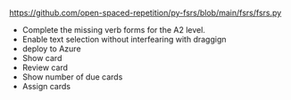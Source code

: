 
https://github.com/open-spaced-repetition/py-fsrs/blob/main/fsrs/fsrs.py

- Complete the missing verb forms for the A2 level.  
- Enable text selection without interfearing with draggign
- deploy to Azure
- Show card
- Review card
- Show number of due cards
- Assign cards